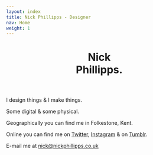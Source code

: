```yaml
---
layout: index
title: Nick Phillipps - Designer
nav: Home
weight: 1
---
```

<header id="header">
			<h1>Nick <br/>Phillipps.</h1>
</header>
<section id="what">
	<p>I design things & I make things.</p>
	<p>Some digital & some physical.</p>
</section>
<section id="where">
	<p>Geographically you can find me in Folkestone, Kent.</p>
	<p>Online you can find me on <a href="https://twitter.com/nickphillipps">Twitter</a>, <a href="http://instagram.com/nickphillipps">Instagram</a> & on <a href="http://nickphillipps.tumblr.com/">Tumblr</a>.</p>
</section>	
<aside>
	<p>E-mail me at <a href="mailto:nick@nickphillipps.co.uk">nick@nickphillipps.co.uk</a></p>
</aside>

